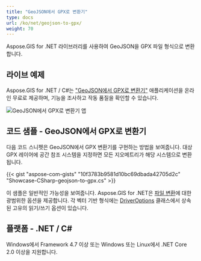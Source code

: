 ```yaml
---
title: "GeoJSON에서 GPX로 변환기"
type: docs
url: /ko/net/geojson-to-gpx/
weight: 70
---
```


Aspose.GIS for .NET 라이브러리를 사용하여 GeoJSON을 GPX 파일 형식으로 변환합니다.

## **라이브 예제**

Aspose.GIS for .NET / C#는 ["GeoJSON에서 GPX로 변환기"](https://products.aspose.app/gis/conversion/geojson-to-gpx) 애플리케이션을 온라인 무료로 제공하며, 기능을 조사하고 작동 품질을 확인할 수 있습니다.

![GeoJSON에서 GPX로 변환기 앱](conversion.png)

## **코드 샘플 - GeoJSON에서 GPX로 변환기**

다음 코드 스니펫은 GeoJSON에서 GPX 변환기를 구현하는 방법을 보여줍니다. 대상 GPX 레이어에 공간 참조 시스템을 지정하면 모든 지오메트리가 해당 시스템으로 변환됩니다. 

{{< gist "aspose-com-gists" "10f3783b9581d10bc69dbada42705d2c" "Showcase-CSharp-geojson-to-gpx.cs" >}}

이 샘플은 일반적인 가능성을 보여줍니다. Aspose.GIS for .NET은 [파일 변환](https://docs.aspose.com/gis/net/vector-layers/)에 대한 광범위한 옵션을 제공합니다. 각 벡터 기반 형식에는 [DriverOptions](https://reference.aspose.com/gis/net/aspose.gis/driveroptions) 클래스에서 상속된 고유의 읽기/쓰기 옵션이 있습니다.

## **플랫폼 - .NET / C#**

Windows에서 Framework 4.7 이상 또는 Windows 또는 Linux에서 .NET Core 2.0 이상을 지원합니다.
